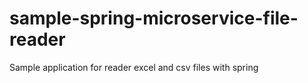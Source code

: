 # sample-spring-microservice-file-reader
Sample application for reader excel and csv files with spring
